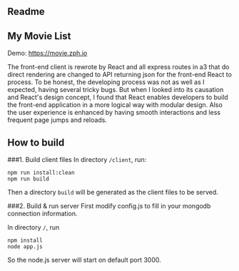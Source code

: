 Readme
---

## My Movie List

Demo: https://movie.zph.io

The front-end client is rewrote by React and all express routes in a3 that do direct rendering are changed to API returning json for the front-end React to process. To be honest, the developing process was not as well as I expected, having several tricky bugs. But when I looked into its causation and React's design concept, I found that React enables developers to build the front-end application in a more logical way with modular design. Also the user experience is enhanced by having smooth interactions and less frequent page jumps and reloads.

## How to build

###1. Build client files
In directory `/client`, run:
```
npm run install:clean
npm run build
```
Then a directory `build` will be generated as the client files to be served.

###2. Build & run server
First modify config.js to fill in your mongodb connection information.

In directory `/`, run
```
npm install
node app.js
```
So the node.js server will start on default port 3000.
